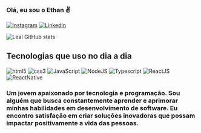### Olá, eu sou o Ethan ✌️

[![Instagram](https://img.shields.io/badge/[Instagram-E4405F?style=for-the-badge&logo=instagram&logoColor=white)](https://www.instagram.com/eu.ethanleal/](https://www.instagram.com/lealzingg/))
[![LinkedIn](https://img.shields.io/badge/LinkedIn-0077B5?style=for-the-badge&logo=linkedin&logoColor=white)](https://www.linkedin.com/in/ethan-leal-438433244/)

![Leal GitHub stats](https://github-readme-stats.vercel.app/api?username=lealzera&show_icons=true&theme=radical)

## Tecnologias que uso no dia a dia

<div>
    <img align=center alt="html5" src="https://img.shields.io/badge/HTML5-E34F26.svg?style=for-the-badge&logo=HTML5&logoColor=white"/>
    <img align=center alt="css3" src="https://img.shields.io/badge/CSS3-1572B6.svg?style=for-the-badge&logo=CSS3&logoColor=white"/>
    <img align=center alt="JavaScript" src="https://img.shields.io/badge/JavaScript-F7DF1E.svg?style=for-the-badge&logo=JavaScript&logoColor=black"/>
    <img align=center alt="NodeJS" src="https://img.shields.io/badge/Node.js-339933.svg?style=for-the-badge&logo=nodedotjs&logoColor=white"/>
    <img align=center alt="Typescript" src="https://img.shields.io/badge/TypeScript-3178C6.svg?style=for-the-badge&logo=TypeScript&logoColor=white"/>
    <img align=center alt="ReactJS" src="https://img.shields.io/badge/React-61DAFB.svg?style=for-the-badge&logo=React&logoColor=black"/>
    <img align=center alt="ReactNative" src="https://img.shields.io/badge/React_Native-20232A?style=for-the-badge&logo=react&logoColor=61DAFB"/>
</div>

### Um jovem apaixonado por tecnologia e programação. Sou alguém que busca constantemente aprender e aprimorar minhas habilidades em desenvolvimento de software. Eu encontro satisfação em criar soluções inovadoras que possam impactar positivamente a vida das pessoas.
